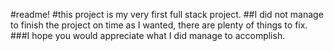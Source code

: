#readme!
#this project is my very first full stack project.
##I did not manage to finish the project on time as I wanted, there are plenty of things to fix.
###I hope you would appreciate what I did manage to accomplish.
